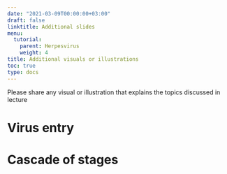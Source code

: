 ```yaml
---
date: "2021-03-09T00:00:00+03:00"
draft: false
linktitle: Additional slides
menu:
  tutorial:
    parent: Herpesvirus
    weight: 4
title: Additional visuals or illustrations
toc: true
type: docs
---
```


Please share any visual or illustration  that explains the topics discussed in lecture

# Virus entry

# Cascade of stages

